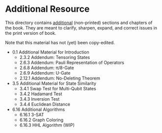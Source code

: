 # Additional Resource

This directory contains [additional](additional_chapters.pdf) (non-printed) sections and chapters
of the book. They are meant to clarify, sharpen, expand, and correct
issues in the print version of book.

Note that this material has not (yet) been copy-edited.

*  0.1 Additional Material for Introduction
   *  2.3.2 Addendum: Tensoring States
   *  2.6.3 Addendum: Pauli Representation of Operators
   *  2.6.8 Addendum: π/8-Gate
   *  2.6.9 Addendum: U-Gate
   *  2.12.1 Addendum: No-Deleting Theorem
*  3.5 Additional Material for State Similarity
   *  3.4.1 Swap Test for Multi-Qubit States
   *  3.4.2 Hadamard Test
   *  3.4.3 Inversion Test
   *  3.4.4 Euclidean Distance
*  6.16 Additional Algorithms
   *  6.16.1 3-SAT
   *  6.16.2 Graph Coloring
   *  6.16.3 HHL Algorithm (WIP)


